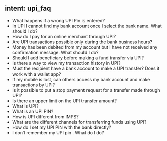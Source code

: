 ## intent: upi_faq
 - What happens if a wrong UPI Pin is entered?
 - In UPI I  cannot find my bank account once I select the bank name. What should I do?
 - How do I pay for an online merchant through UPI?
 - Are UPI transactions possible only during the bank business hours?
 - Money has been debited from my account but I have not received any confirmation message. What should I do?
 - Should I add beneficiary before making a fund transfer via UPI?
 - Is there a way to view my transaction history in UPI?
 - Must the recipient have a bank account to make a UPI transfer? Does it work with a wallet app?
 - If my mobile is lost, can others access my bank account and make transactions by UPI?
 - Is it possible to put a stop payment request for a transfer made through UPI?
 - Is there an upper limit on the UPI transfer amount?
 - What is UPI?
 - What is an UPI PIN?
 - How is UPI different from IMPS?
 - What are the different channels for transferring funds using UPI?
 - How do I set my UPI PIN with the bank directly?
 - I don’t remember my UPI pin . What do I do?